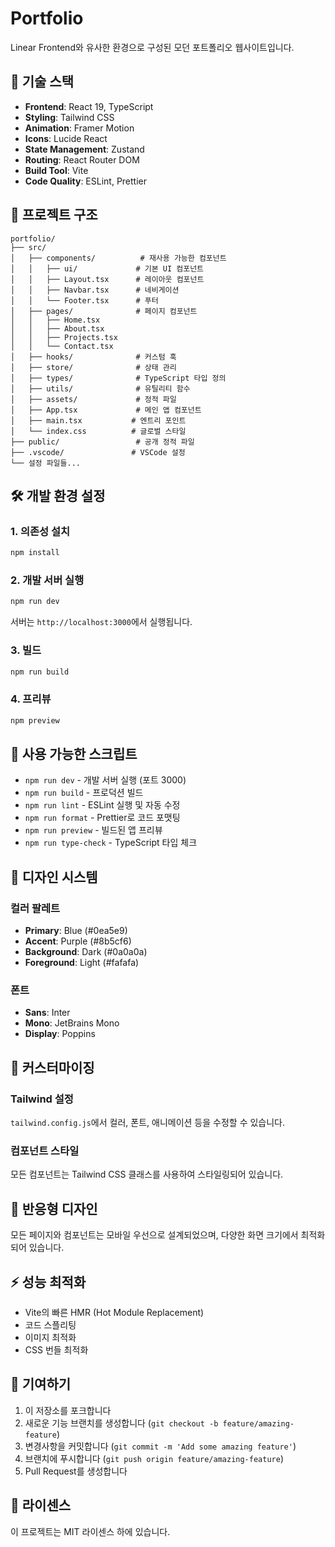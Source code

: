 # Portfolio

Linear Frontend와 유사한 환경으로 구성된 모던 포트폴리오 웹사이트입니다.

## 🚀 기술 스택

- **Frontend**: React 19, TypeScript
- **Styling**: Tailwind CSS
- **Animation**: Framer Motion
- **Icons**: Lucide React
- **State Management**: Zustand
- **Routing**: React Router DOM
- **Build Tool**: Vite
- **Code Quality**: ESLint, Prettier

## 📁 프로젝트 구조

```
portfolio/
├── src/
│   ├── components/          # 재사용 가능한 컴포넌트
│   │   ├── ui/             # 기본 UI 컴포넌트
│   │   ├── Layout.tsx      # 레이아웃 컴포넌트
│   │   ├── Navbar.tsx      # 네비게이션
│   │   └── Footer.tsx      # 푸터
│   ├── pages/              # 페이지 컴포넌트
│   │   ├── Home.tsx
│   │   ├── About.tsx
│   │   ├── Projects.tsx
│   │   └── Contact.tsx
│   ├── hooks/              # 커스텀 훅
│   ├── store/              # 상태 관리
│   ├── types/              # TypeScript 타입 정의
│   ├── utils/              # 유틸리티 함수
│   ├── assets/             # 정적 파일
│   ├── App.tsx             # 메인 앱 컴포넌트
│   ├── main.tsx           # 엔트리 포인트
│   └── index.css          # 글로벌 스타일
├── public/                 # 공개 정적 파일
├── .vscode/               # VSCode 설정
└── 설정 파일들...
```

## 🛠️ 개발 환경 설정

### 1. 의존성 설치

```bash
npm install
```

### 2. 개발 서버 실행

```bash
npm run dev
```

서버는 `http://localhost:3000`에서 실행됩니다.

### 3. 빌드

```bash
npm run build
```

### 4. 프리뷰

```bash
npm preview
```

## 📝 사용 가능한 스크립트

- `npm run dev` - 개발 서버 실행 (포트 3000)
- `npm run build` - 프로덕션 빌드
- `npm run lint` - ESLint 실행 및 자동 수정
- `npm run format` - Prettier로 코드 포맷팅
- `npm run preview` - 빌드된 앱 프리뷰
- `npm run type-check` - TypeScript 타입 체크

## 🎨 디자인 시스템

### 컬러 팔레트
- **Primary**: Blue (#0ea5e9)
- **Accent**: Purple (#8b5cf6)
- **Background**: Dark (#0a0a0a)
- **Foreground**: Light (#fafafa)

### 폰트
- **Sans**: Inter
- **Mono**: JetBrains Mono
- **Display**: Poppins

## 🔧 커스터마이징

### Tailwind 설정
`tailwind.config.js`에서 컬러, 폰트, 애니메이션 등을 수정할 수 있습니다.

### 컴포넌트 스타일
모든 컴포넌트는 Tailwind CSS 클래스를 사용하여 스타일링되어 있습니다.

## 📱 반응형 디자인

모든 페이지와 컴포넌트는 모바일 우선으로 설계되었으며, 다양한 화면 크기에서 최적화되어 있습니다.

## ⚡ 성능 최적화

- Vite의 빠른 HMR (Hot Module Replacement)
- 코드 스플리팅
- 이미지 최적화
- CSS 번들 최적화

## 🤝 기여하기

1. 이 저장소를 포크합니다
2. 새로운 기능 브랜치를 생성합니다 (`git checkout -b feature/amazing-feature`)
3. 변경사항을 커밋합니다 (`git commit -m 'Add some amazing feature'`)
4. 브랜치에 푸시합니다 (`git push origin feature/amazing-feature`)
5. Pull Request를 생성합니다

## 📄 라이센스

이 프로젝트는 MIT 라이센스 하에 있습니다.
